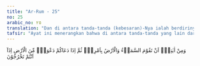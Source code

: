 ```yaml
---
title: "Ar-Rum - 25"
no: 25
arabic_no: ٢٥
translation: "Dan di antara tanda-tanda (kebesaran)-Nya ialah berdirinya langit dan bumi dengan kehendak-Nya. Kemudian apabila Dia memanggil kamu sekali panggil dari bumi, seketika itu kamu keluar (dari kubur). "
tafsir: "Ayat ini menerangkan bahwa di antara tanda-tanda yang lain dari kekuasaan Allah adalah langit tanpa tiang penyangga dan bumi yang bulat tanpa ada tiang pancangnya. Berdirinya langit dan bumi dengan iradat Allah mengandung arti bahwa eksistensi keduanya tetap dalam penjagaan dan pengaturan-Nya. Dengan iradat Allah (bi amrihi) di sini maksudnya ialah kekuasaan dan kesanggupan-Nya. Bila seseorang berpendapat bahwa alam semesta ini, baik langit maupun bumi, telah ada sedemikian rupa menurut tabiatnya, tanpa dipelihara oleh Allah, bagaimana pula pendapat mereka tentang aturan alam yang sangat harmonis itu, sehingga yang satu dengan yang lainnya, tak pernah bertabrakan. Sebagian manusia mengingkari alam ini ciptaan Allah dan berada di bawah penjagaan-Nya karena tidak mau mengakui keesaan-Nya. Langit dan bumi akan tetap dalam keadaannya yang sekarang ini sampai datangnya suatu saat yang telah ditentukan, yaitu terjadinya Kiamat. Ketika saat itu datang, manusia akan memenuhi panggilan Tuhan untuk bangkit dari dalam kubur. \n\nKapan datangnya hari kebangkitan itu tidak diketahui oleh seorang pun. Suatu hal jelas adalah seruan kebangkitan itu datang setelah manusia mati semuanya. Ungkapan \"seketika itu kamu keluar (dari kubur)\", menunjukkan bahwa kebangkitan dari kubur itu langsung setelah seruan, tidak terlambat walaupun sesaat. Firman Allah dalam ayat yang lain:\n\nLalu ditiuplah sangkakala, maka seketika itu mereka keluar dari kuburnya (dalam keadaan hidup), menuju kepada Tuhannya. (Yasin/36: 51) \n\nKata-kata \"seketika itu\" atau kata-kata \"tiba-tiba\" dalam ayat 25 ini ditujukan kepada mereka yang tidak menghendaki hari kebangkitan, dan tidak percaya dengan hari akhirat. Oleh karena itu, dapat dipahami bahwa apabila mereka dibangkitkan pada hari Kiamat, mereka tercengang dan merasa heran. Lalu mereka berkata seperti yang diceritakan dalam Al-Qur'an:\n\nMereka berkata, \"Celakalah kami! Siapakah yang membangkitkan kami dari tempat tidur kami (kubur)?\" Inilah yang dijanjikan (Allah) Yang Maha Pengasih dan benarlah rasul-rasul (-Nya). (Yasin/36: 52)"
---
```

وَمِنْ اٰيٰتِهٖٓ اَنْ تَقُوْمَ السَّمَاۤءُ وَالْاَرْضُ بِاَمْرِهٖۗ  ثُمَّ اِذَا دَعَاكُمْ دَعْوَةًۖ مِّنَ الْاَرْضِ اِذَآ اَنْتُمْ تَخْرُجُوْنَ
